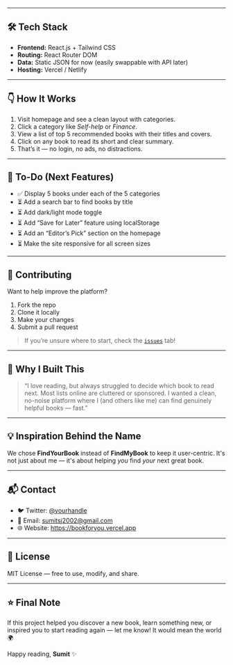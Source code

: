 
---

## 🛠️ Tech Stack

- **Frontend:** React.js + Tailwind CSS
- **Routing:** React Router DOM
- **Data:** Static JSON for now (easily swappable with API later)
- **Hosting:** Vercel / Netlify

---

## 👇 How It Works

1. Visit homepage and see a clean layout with categories.
2. Click a category like *Self-help* or *Finance*.
3. View a list of top 5 recommended books with their titles and covers.
4. Click on any book to read its short and clear summary.
5. That’s it — no login, no ads, no distractions.

---

## 🧩 To-Do (Next Features)

- ✅ Display 5 books under each of the 5 categories
- ⏳ Add a search bar to find books by title
- ⏳ Add dark/light mode toggle
- ⏳ Add “Save for Later” feature using localStorage
- ⏳ Add an “Editor’s Pick” section on the homepage
- ⏳ Make the site responsive for all screen sizes

---

## 🤝 Contributing

Want to help improve the platform?

1. Fork the repo
2. Clone it locally
3. Make your changes
4. Submit a pull request

> If you’re unsure where to start, check the [`issues`](https://github.com/yourusername/findyourbook/issues) tab!

---

## 🙋 Why I Built This

> “I love reading, but always struggled to decide which book to read next. Most lists online are cluttered or sponsored. I wanted a clean, no-noise platform where I (and others like me) can find genuinely helpful books — fast.”

---

## 💡 Inspiration Behind the Name

We chose **FindYourBook** instead of **FindMyBook** to keep it user-centric. It's not just about me — it's about helping *you* find *your* next great book.

---

## 📬 Contact

- 🐦 Twitter: [@yourhandle](https://twitter.com/_sumitjha_)
- 📧 Email: sumitsj2002@gmail.com
- 🌐 Website: https://bookforyou.vercel.app

---

## 📜 License

MIT License — free to use, modify, and share.

---

## ⭐ Final Note

If this project helped you discover a new book, learn something new, or inspired you to start reading again — let me know! It would mean the world 🌍

Happy reading,
**Sumit** ✨

